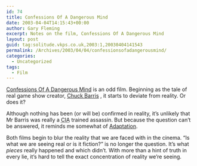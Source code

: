 ```yaml
---
id: 74
title: Confessions Of A Dangerous Mind
date: 2003-04-04T14:15:43+00:00
author: Gary Fleming
excerpt: Notes on the film, Confessions Of A Dangerous Mind
layout: post
guid: tag:solitude.vkps.co.uk,2003:1,20030404141543
permalink: /Archives/2003/04/04/confessionsofadangerousmind/
categories:
  - Uncategorized
tags:
  - Film
---
```

[Confessions Of A Dangerous Mind](http://www.ifilm.com/confessions/) is an odd film. Beginning as the tale of real game show creator, [Chuck Barris](http://chuckbarris.thegongshow1976.com) , it starts to deviate from reality. Or does it?

Although nothing has been (or will be) confirmed in reality, it&#8217;s unlikely that Mr Barris was really a <acronym title="Central Intelligence Agency">CIA</acronym> trained assassin. But because the question can&#8217;t be answered, it reminds me somewhat of [Adaptation](http://solitude.vkps.co.uk/News/Archives.php?ArtID=20030308230633).

Both films begin to blur the reality that we are faced with in the cinema. &#8220;Is what we are seeing real or is it fiction?&#8221; is no longer the question. It&#8217;s what _pieces_ really happened and which didn&#8217;t. With more than a hint of truth in every lie, it&#8217;s hard to tell the exact concentration of reality we&#8217;re seeing.